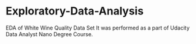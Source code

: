 # Exploratory-Data-Analysis
EDA  of White Wine Quality Data Set
It was performed as a part of Udacity Data Analyst Nano Degree Course.

